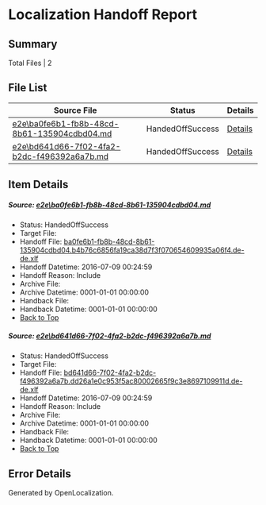 # <a name='report-top'></a> Localization Handoff Report

## Summary
 Total Files | 2

## File List
 Source File | Status | Details 
 ----------- | ------ | ------- 
 [e2e\ba0fe6b1-fb8b-48cd-8b61-135904cdbd04.md](https://github.com/OpenLocalizationTestOrg/oltest/blob/2aa892c05c9c9e6a9068a86abe15d13a0cc04960/e2e/ba0fe6b1-fb8b-48cd-8b61-135904cdbd04.md) | HandedOffSuccess | [Details](#87484c90687a182f8702688e3c747517239d9c081)
 [e2e\bd641d66-7f02-4fa2-b2dc-f496392a6a7b.md](https://github.com/OpenLocalizationTestOrg/oltest/blob/2aa892c05c9c9e6a9068a86abe15d13a0cc04960/e2e/bd641d66-7f02-4fa2-b2dc-f496392a6a7b.md) | HandedOffSuccess | [Details](#1b9bc633e36475afa698ff8eb5c06c7c52a964662)

## Item Details
##### <a name='87484c90687a182f8702688e3c747517239d9c081'></a> Source: [e2e\ba0fe6b1-fb8b-48cd-8b61-135904cdbd04.md](https://github.com/OpenLocalizationTestOrg/oltest/blob/2aa892c05c9c9e6a9068a86abe15d13a0cc04960/e2e/ba0fe6b1-fb8b-48cd-8b61-135904cdbd04.md)
* Status: HandedOffSuccess
* Target File: 
* Handoff File: [ba0fe6b1-fb8b-48cd-8b61-135904cdbd04.b4b76c6856fa19ca38d7f3f070654609935a06f4.de-de.xlf](https://github.com/OpenLocalizationTestOrg/olhandoff-e2e/blob/0c4c1539c7d18ed9634968a2d434cd01135c2104/ol-handoff/OpenLocalizationTestOrg/oltest-dede-fly/ci/high/ba0fe6b1-fb8b-48cd-8b61-135904cdbd04.b4b76c6856fa19ca38d7f3f070654609935a06f4.de-de.xlf)
* Handoff Datetime: 2016-07-09 00:24:59
* Handoff Reason: Include
* Archive File: 
* Archive Datetime: 0001-01-01 00:00:00
* Handback File: 
* Handback Datetime: 0001-01-01 00:00:00
* [Back to Top](#report-top)

##### <a name='1b9bc633e36475afa698ff8eb5c06c7c52a964662'></a> Source: [e2e\bd641d66-7f02-4fa2-b2dc-f496392a6a7b.md](https://github.com/OpenLocalizationTestOrg/oltest/blob/2aa892c05c9c9e6a9068a86abe15d13a0cc04960/e2e/bd641d66-7f02-4fa2-b2dc-f496392a6a7b.md)
* Status: HandedOffSuccess
* Target File: 
* Handoff File: [bd641d66-7f02-4fa2-b2dc-f496392a6a7b.dd26a1e0c953f5ac80002665f9c3e8697109911d.de-de.xlf](https://github.com/OpenLocalizationTestOrg/olhandoff-e2e/blob/0c4c1539c7d18ed9634968a2d434cd01135c2104/ol-handoff/OpenLocalizationTestOrg/oltest-dede-fly/ci/high/bd641d66-7f02-4fa2-b2dc-f496392a6a7b.dd26a1e0c953f5ac80002665f9c3e8697109911d.de-de.xlf)
* Handoff Datetime: 2016-07-09 00:24:59
* Handoff Reason: Include
* Archive File: 
* Archive Datetime: 0001-01-01 00:00:00
* Handback File: 
* Handback Datetime: 0001-01-01 00:00:00
* [Back to Top](#report-top)


## Error Details

Generated by OpenLocalization.
